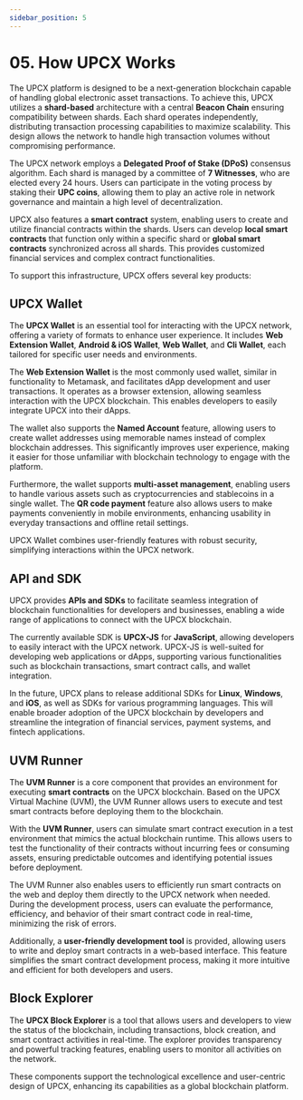 ```yaml
---
sidebar_position: 5
---
```


# 05. How UPCX Works

The UPCX platform is designed to be a next-generation blockchain capable of handling global electronic asset transactions. To achieve this, UPCX utilizes a **shard-based** architecture with a central **Beacon Chain** ensuring compatibility between shards. Each shard operates independently, distributing transaction processing capabilities to maximize scalability. This design allows the network to handle high transaction volumes without compromising performance.

The UPCX network employs a **Delegated Proof of Stake (DPoS)** consensus algorithm. Each shard is managed by a committee of **7 Witnesses**, who are elected every 24 hours. Users can participate in the voting process by staking their **UPC coins**, allowing them to play an active role in network governance and maintain a high level of decentralization.

UPCX also features a **smart contract** system, enabling users to create and utilize financial contracts within the shards. Users can develop **local smart contracts** that function only within a specific shard or **global smart contracts** synchronized across all shards. This provides customized financial services and complex contract functionalities.

To support this infrastructure, UPCX offers several key products:

## UPCX Wallet

The **UPCX Wallet** is an essential tool for interacting with the UPCX network, offering a variety of formats to enhance user experience. It includes **Web Extension Wallet**, **Android & iOS Wallet**, **Web Wallet**, and **Cli Wallet**, each tailored for specific user needs and environments.

The **Web Extension Wallet** is the most commonly used wallet, similar in functionality to Metamask, and facilitates dApp development and user transactions. It operates as a browser extension, allowing seamless interaction with the UPCX blockchain. This enables developers to easily integrate UPCX into their dApps.

The wallet also supports the **Named Account** feature, allowing users to create wallet addresses using memorable names instead of complex blockchain addresses. This significantly improves user experience, making it easier for those unfamiliar with blockchain technology to engage with the platform.

Furthermore, the wallet supports **multi-asset management**, enabling users to handle various assets such as cryptocurrencies and stablecoins in a single wallet. The **QR code payment** feature also allows users to make payments conveniently in mobile environments, enhancing usability in everyday transactions and offline retail settings.

UPCX Wallet combines user-friendly features with robust security, simplifying interactions within the UPCX network.

## API and SDK

UPCX provides **APIs and SDKs** to facilitate seamless integration of blockchain functionalities for developers and businesses, enabling a wide range of applications to connect with the UPCX blockchain.

The currently available SDK is **UPCX-JS** for **JavaScript**, allowing developers to easily interact with the UPCX network. UPCX-JS is well-suited for developing web applications or dApps, supporting various functionalities such as blockchain transactions, smart contract calls, and wallet integration.

In the future, UPCX plans to release additional SDKs for **Linux**, **Windows**, and **iOS**, as well as SDKs for various programming languages. This will enable broader adoption of the UPCX blockchain by developers and streamline the integration of financial services, payment systems, and fintech applications.

## UVM Runner

The **UVM Runner** is a core component that provides an environment for executing **smart contracts** on the UPCX blockchain. Based on the UPCX Virtual Machine (UVM), the UVM Runner allows users to execute and test smart contracts before deploying them to the blockchain.

With the **UVM Runner**, users can simulate smart contract execution in a test environment that mimics the actual blockchain runtime. This allows users to test the functionality of their contracts without incurring fees or consuming assets, ensuring predictable outcomes and identifying potential issues before deployment.

The UVM Runner also enables users to efficiently run smart contracts on the web and deploy them directly to the UPCX network when needed. During the development process, users can evaluate the performance, efficiency, and behavior of their smart contract code in real-time, minimizing the risk of errors.

Additionally, a **user-friendly development tool** is provided, allowing users to write and deploy smart contracts in a web-based interface. This feature simplifies the smart contract development process, making it more intuitive and efficient for both developers and users.

## Block Explorer

The **UPCX Block Explorer** is a tool that allows users and developers to view the status of the blockchain, including transactions, block creation, and smart contract activities in real-time. The explorer provides transparency and powerful tracking features, enabling users to monitor all activities on the network.

These components support the technological excellence and user-centric design of UPCX, enhancing its capabilities as a global blockchain platform.
